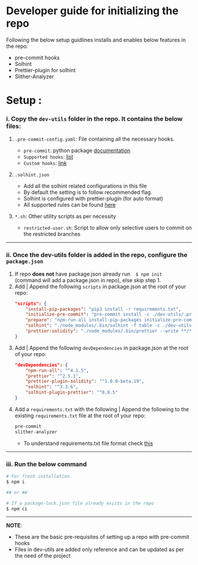 # **Developer guide for initializing the repo**
Following the below setup guidlines installs and enables below features in the repo:
* pre-commit hooks
* Solhint
* Prettier-plugin for solhint
* Slither-Analyzer

# **Setup :**
### i. Copy the `dev-utils` folder in the repo. It contains the below files:
1. `.pre-commit-config.yaml`: File containing all the necessary hooks.
    * `pre-commit`: python package [documentation](https://pre-commit.com/index.html)
    * `Supported hooks`: [list](https://pre-commit.com/hooks.html)
    * `Custom hooks`: [link](https://pre-commit.com/index.html#new-hooks)

2. `.solhint.json`
    * Add all the solhint related configurations in this file
    * By default the setting is to follow recommended flag.
    * Solhint is configured with prettier-plugin (for auto format)
    * All supported rules can be found [here](https://github.com/protofire/solhint/blob/master/docs/rules.md)

3. `*.sh`: Other utility scripts as per necessity
    * `restricted-user.sh`: Script to allow only selective users to commit on the restricted branches

---
### ii. Once the dev-utils folder is added in the repo, configure the `package.json`
1. If repo **does not** have package.json already run &ensp; `$ npm init` &ensp; (command will add a package.json in repo), else skip step 1.
2. Add | Append the following `scripts` in package.json at the root of your repo:
    ``` json
    "scripts": {
        "install-pip-packages": "pip3 install -r requirements.txt",
        "initialize-pre-commit": "pre-commit install -c ./dev-utils/.pre-commit-config.yaml",
        "prepare": "npm-run-all install-pip-packages initialize-pre-commit",
        "solhint": "./node_modules/.bin/solhint -f table -c ./dev-utils/.solhint.json",
        "prettier:solidity": "./node_modules/.bin/prettier --write **/*.sol"
    }
    ```
3. Add | Append the following `devDependencies` in package.json at the root of your repo:
    ``` json
    "devDependencies": {
        "npm-run-all": "^4.1.5",
        "prettier": "^2.5.1",
        "prettier-plugin-solidity": "^1.0.0-beta.19",
        "solhint": "^3.3.6",
        "solhint-plugin-prettier": "^0.0.5"
    }
    ```
4. Add a `requirements.txt` with the following | Append the following to the existing `requirements.txt` file at the root of your repo:
    ``` txt
    pre-commit
    slither-analyzer
    ```
    * To understand requirements.txt file format check [this](https://pip.pypa.io/en/stable/reference/requirements-file-format/)

---
### iii. Run the below command
``` bash
# For fresh installation.
$ npm i

## or ##

# If a package-lock.json file already exists in the repo
$ npm ci
```

---
**NOTE**:
* These are the basic pre-requisites of setting up a repo with pre-commit hooks
* Files in dev-utils are added only reference and can be updated as per the need of the project
